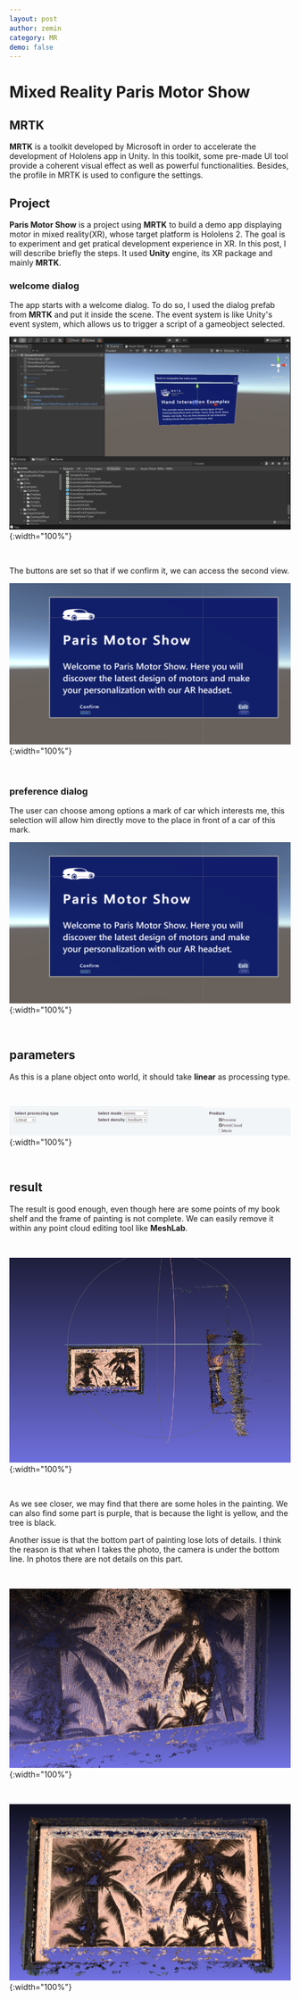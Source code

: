```yaml
---
layout: post
author: zemin 
category: MR 
demo: false 
---
```


# Mixed Reality Paris Motor Show

## MRTK

**MRTK** is a toolkit developed by Microsoft in order to accelerate the development of Hololens app in Unity. In this toolkit, some pre-made UI tool provide a coherent visual effect as well as powerful functionalities. Besides, the profile in MRTK is used to configure the settings.

## Project

**Paris Motor Show** is a project using **MRTK** to build a demo app displaying motor in mixed reality(XR), whose target platform is Hololens 2. The goal is to experiment and get pratical development experience in XR.  In this post, I will describe briefly the steps. It used **Unity** engine, its XR package and mainly **MRTK**.

### welcome dialog

The app starts with a welcome dialog. To do so, I used the dialog prefab from **MRTK** and put it inside the scene. The event system is like Unity's event system, which allows us to trigger a script of a gameobject selected.

![Alt text](https://raw.githubusercontent.com/zemin-xu/zemin-xu.github.io/master/assets/images/pms/dialog_prefab.png " "){:width="100%"}

&nbsp;

The buttons are set so that if we confirm it, we can access the second view.

![Alt text](https://raw.githubusercontent.com/zemin-xu/zemin-xu.github.io/master/assets/images/pms/dialog_first.png " "){:width="100%"}

&nbsp;

### preference dialog

The user can choose among options a mark of car which interests me, this selection will allow him directly move to the place in front of a car of this mark.


![Alt text](https://raw.githubusercontent.com/zemin-xu/zemin-xu.github.io/master/assets/images/pms/dialog_first.png " "){:width="100%"}

&nbsp;



## parameters

As this is a plane object onto world, it should take **linear** as processing type.

&nbsp;

![Alt text](https://raw.githubusercontent.com/zemin-xu/zemin-xu.github.io/master/assets/images/pc/parameters.png " "){:width="100%"}

&nbsp;

## result

The result is good enough, even though here are some points of my book shelf and the frame of painting is not complete. We can easily remove it within any point cloud editing tool like **MeshLab**.

&nbsp;

![Alt text](https://raw.githubusercontent.com/zemin-xu/zemin-xu.github.io/master/assets/images/pc/view_front_raw.png " "){:width="100%"}

&nbsp;

As we see closer, we may find that there are some holes in the painting. We can also find some part is purple, that is because the light is yellow, and the tree is black.

Another issue is that the bottom part of painting lose lots of details. I think the reason is that when I takes the photo, the camera is under the bottom line. In photos there are not details on this part.

&nbsp;

![Alt text](https://raw.githubusercontent.com/zemin-xu/zemin-xu.github.io/master/assets/images/pc/view_random_angle.png " "){:width="100%"}

&nbsp;

![Alt text](https://raw.githubusercontent.com/zemin-xu/zemin-xu.github.io/master/assets/images/pc/view_front_close.png " "){:width="100%"}

&nbsp;